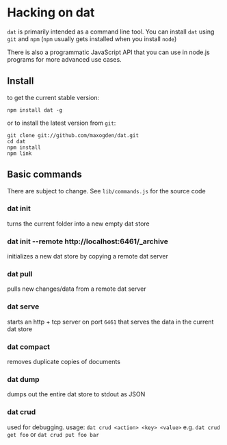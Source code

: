 # Hacking on dat

`dat` is primarily intended as a command line tool. You can install `dat` using `git` and `npm` (`npm` usually gets installed when you install `node`)

There is also a programmatic JavaScript API that you can use in node.js programs for more advanced use cases.

## Install

to get the current stable version:

```
npm install dat -g
```

or to install the latest version from `git`:

```
git clone git://github.com/maxogden/dat.git
cd dat
npm install
npm link
```

## Basic commands

There are subject to change. See `lib/commands.js` for the source code

### dat init

turns the current folder into a new empty dat store

### dat init --remote http://localhost:6461/_archive

initializes a new dat store by copying a remote dat server

### dat pull

pulls new changes/data from a remote dat server

### dat serve

starts an http + tcp server on port `6461` that serves the data in the current dat store

### dat compact

removes duplicate copies of documents

### dat dump

dumps out the entire dat store to stdout as JSON

### dat crud

used for debugging. usage: `dat crud <action> <key> <value>` e.g. `dat crud get foo` or `dat crud put foo bar`
